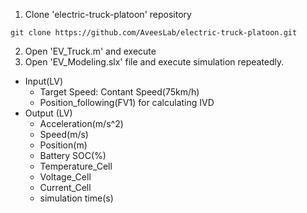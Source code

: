 1. Clone 'electric-truck-platoon' repository 
```
git clone https://github.com/AveesLab/electric-truck-platoon.git
```

2. Open 'EV_Truck.m' and execute
3. Open 'EV_Modeling.slx' file and execute simulation repeatedly.
- Input(LV)
  - Target Speed: Contant Speed(75km/h)
  - Position_following(FV1) for calculating IVD
- Output (LV)
  - Acceleration(m/s^2)
  - Speed(m/s)
  - Position(m)
  - Battery SOC(%)
  - Temperature_Cell
  - Voltage_Cell
  - Current_Cell
  - simulation time(s) 
